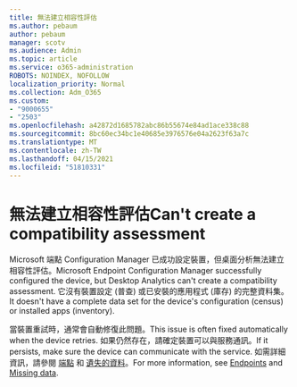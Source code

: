 ```yaml
---
title: 無法建立相容性評估
ms.author: pebaum
author: pebaum
manager: scotv
ms.audience: Admin
ms.topic: article
ms.service: o365-administration
ROBOTS: NOINDEX, NOFOLLOW
localization_priority: Normal
ms.collection: Adm_O365
ms.custom:
- "9000655"
- "2503"
ms.openlocfilehash: a42872d1685782abc86b55674e84ad1ace338c88
ms.sourcegitcommit: 8bc60ec34bc1e40685e3976576e04a2623f63a7c
ms.translationtype: MT
ms.contentlocale: zh-TW
ms.lasthandoff: 04/15/2021
ms.locfileid: "51810331"
---
```

# <a name="cant-create-a-compatibility-assessment"></a><span data-ttu-id="f9dae-102">無法建立相容性評估</span><span class="sxs-lookup"><span data-stu-id="f9dae-102">Can't create a compatibility assessment</span></span>

<span data-ttu-id="f9dae-103">Microsoft 端點 Configuration Manager 已成功設定裝置，但桌面分析無法建立相容性評估。</span><span class="sxs-lookup"><span data-stu-id="f9dae-103">Microsoft Endpoint Configuration Manager successfully configured the device, but Desktop Analytics can't create a compatibility assessment.</span></span> <span data-ttu-id="f9dae-104">它沒有裝置設定 (普查) 或已安裝的應用程式 (庫存) 的完整資料集。</span><span class="sxs-lookup"><span data-stu-id="f9dae-104">It doesn't have a complete data set for the device's configuration (census) or installed apps (inventory).</span></span>

<span data-ttu-id="f9dae-105">當裝置重試時，通常會自動修復此問題。</span><span class="sxs-lookup"><span data-stu-id="f9dae-105">This issue is often fixed automatically when the device retries.</span></span> <span data-ttu-id="f9dae-106">如果仍然存在，請確定裝置可以與服務通訊。</span><span class="sxs-lookup"><span data-stu-id="f9dae-106">If it persists, make sure the device can communicate with the service.</span></span> <span data-ttu-id="f9dae-107">如需詳細資訊，請參閱 [端點](https://docs.microsoft.com/configmgr/desktop-analytics/enable-data-sharing#endpoints) 和 [遺失的資料](https://docs.microsoft.com/configmgr/desktop-analytics/monitor-connection-health#missing-data)。</span><span class="sxs-lookup"><span data-stu-id="f9dae-107">For more information, see [Endpoints](https://docs.microsoft.com/configmgr/desktop-analytics/enable-data-sharing#endpoints) and [Missing data](https://docs.microsoft.com/configmgr/desktop-analytics/monitor-connection-health#missing-data).</span></span>
